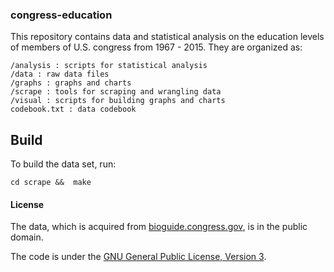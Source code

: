 ### congress-education 

This repository contains data and statistical analysis on the education levels of members of U.S. congress from 1967 - 2015. They are organized as:

	/analysis : scripts for statistical analysis
	/data : raw data files
	/graphs : graphs and charts
	/scrape : tools for scraping and wrangling data
	/visual : scripts for building graphs and charts
	codebook.txt : data codebook

## Build

To build the data set, run:

	cd scrape &&  make

#### License

The data, which is acquired from [bioguide.congress.gov](http://bioguide.congress.gov), is in the public domain.

The code is under the [GNU General Public License, Version 3](https://www.gnu.org/copyleft/gpl.html).
